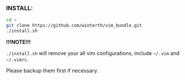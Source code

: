 ### INSTALL:

```bash
cd ~
git clone https://github.com/winterth/vim_bundle.git
./install.sh
```
**!!!NOTE!!!**

`./install.sh` will remove your all vim configurations, include `~/.vim` and `~/.vimrc`. 

Please backup them first if necessary.